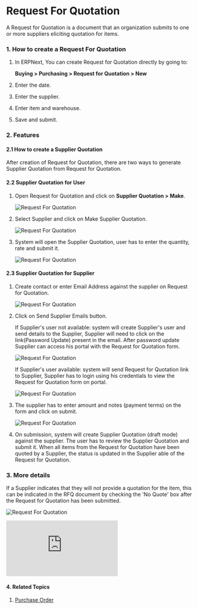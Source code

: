 <!-- add-breadcrumbs -->
# Request For Quotation

A Request for Quotation is a document that an organization submits to one or more suppliers eliciting quotation for items.

### 1. How to create a Request For Quotation
1. In ERPNext, You can create Request for Quotation directly by going to:

    **Buying > Purchasing > Request for Quotation > New**
2. Enter the date.
3. Enter the supplier.
4. Enter item and warehouse.
5. Save and submit.

### 2. Features

#### 2.1 How to create a Supplier Quotation
After creation of Request for Quotation, there are two ways to generate Supplier Quotation from Request for Quotation.

#### 2.2 Supplier Quotation for User

1. Open Request for Quotation and click on **Supplier Quotation > Make**.

    ![Request For Quotation]({{docs_base_url}}/assets/img/buying/make-supplier-quotation-from-rfq.png)

2. Select Supplier and click on Make Supplier Quotation.

    ![Request For Quotation]({{docs_base_url}}/assets/img/buying/supplier-selection-from-rfq.png)

3. System will open the Supplier Quotation, user has to enter the quantity, rate and submit it.

    ![Request For Quotation]({{docs_base_url}}/assets/img/buying/supplier-quotation-from-rfq.png)

#### 2.3 Supplier Quotation for Supplier

1. Create contact or enter Email Address against the supplier on Request for Quotation.

    ![Request For Quotation]({{docs_base_url}}/assets/img/buying/set-email-id.png)

2. Click on Send Supplier Emails button.

    If Supplier's user not available: system will create Supplier's user and send details to the Supplier, Supplier will need to click on the link(Password Update) present in the email. After password update Supplier can access his portal with the Request for Quotation form.

    ![Request For Quotation]({{docs_base_url}}/assets/img/buying/supplier-password-update-link.png)

    If Supplier's user available: system will send Request for Quotation link to Supplier, Supplier has to login using his credentials to view the Request for Quotation form on portal. 

    ![Request For Quotation]({{docs_base_url}}/assets/img/buying/send-rfq-link.png)

3. The supplier has to enter amount and notes (payment terms) on the form and click on submit.

    ![Request For Quotation]({{docs_base_url}}/assets/img/buying/supplier-portal-rfq.png)

4. On submission, system will create Supplier Quotation (draft mode) against the supplier. The user has to review the Supplier Quotation and submit it. When all items from the Request for Quotation have been quoted by a Supplier, the status is updated in the Supplier able of the Request for Quotation.

### 3. More details

If a Supplier indicates that they will not provide a quotation for the item, this can be indicated in the RFQ document by checking the 'No Quote' box after the Request for Quotation has been submitted.

![Request For Quotation]({{docs_base_url}}/assets/img/buying/request-for-quotation.gif)

<div class="embed-container">
    <iframe src="https://www.youtube.com/embed/q85GFvWfZGI?rel=0" frameborder="0" allow="autoplay; encrypted-media" allowfullscreen>
    </iframe>
</div>

#### 4. Related Topics
1. [Purchase Order](/docs/user/manual/en/buying/purchase-order)
